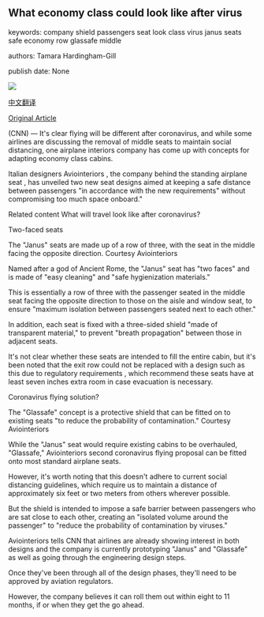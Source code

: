 ## What economy class could look like after virus

keywords: company shield passengers seat look class virus janus seats safe economy row glassafe middle

authors: Tamara Hardingham-Gill

publish date: None

![](https://cdn.cnn.com/cnnnext/dam/assets/200423152818-coronavirus-airplane-seat-design---tease-image---janus-rear-view---aviointeriors-super-tease.jpg)

[中文翻译](What%20economy%20class%20could%20look%20like%20after%20virus_zh.md)

[Original Article](https://edition.cnn.com/travel/article/economy-class-virus/index.html)

(CNN) — It's clear flying will be different after coronavirus, and while some airlines are discussing the removal of middle seats to maintain social distancing, one airplane interiors company has come up with concepts for adapting economy class cabins.

Italian designers Aviointeriors , the company behind the standing airplane seat , has unveiled two new seat designs aimed at keeping a safe distance between passengers "in accordance with the new requirements" without compromising too much space onboard."

Related content What will travel look like after coronavirus?

Two-faced seats

The "Janus" seats are made up of a row of three, with the seat in the middle facing the opposite direction. Courtesy Aviointeriors

Named after a god of Ancient Rome, the "Janus" seat has "two faces" and is made of "easy cleaning" and "safe hygienization materials."

This is essentially a row of three with the passenger seated in the middle seat facing the opposite direction to those on the aisle and window seat, to ensure "maximum isolation between passengers seated next to each other."

In addition, each seat is fixed with a three-sided shield "made of transparent material," to prevent "breath propagation" between those in adjacent seats.

It's not clear whether these seats are intended to fill the entire cabin, but it's been noted that the exit row could not be replaced with a design such as this due to regulatory requirements , which recommend these seats have at least seven inches extra room in case evacuation is necessary.

Coronavirus flying solution?

The "Glassafe" concept is a protective shield that can be fitted on to existing seats "to reduce the probability of contamination." Courtesy Aviointeriors

While the "Janus" seat would require existing cabins to be overhauled, "Glassafe," Aviointeriors second coronavirus flying proposal can be fitted onto most standard airplane seats.

However, it's worth noting that this doesn't adhere to current social distancing guidelines, which require us to maintain a distance of approximately six feet or two meters from others wherever possible.

But the shield is intended to impose a safe barrier between passengers who are sat close to each other, creating an "isolated volume around the passenger" to "reduce the probability of contamination by viruses."

Aviointeriors tells CNN that airlines are already showing interest in both designs and the company is currently prototyping "Janus" and "Glassafe" as well as going through the engineering design steps.

Once they've been through all of the design phases, they'll need to be approved by aviation regulators.

However, the company believes it can roll them out within eight to 11 months, if or when they get the go ahead.